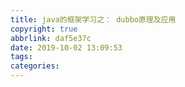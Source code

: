 ```yaml
---
title: java的框架学习之： dubbo原理及应用
copyright: true
abbrlink: daf5e37c
date: 2019-10-02 13:09:53
tags:
categories:
---
```


